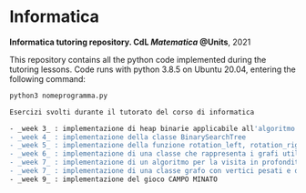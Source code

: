 # Informatica
__Informatica tutoring repository. CdL _Matematica_ @Units__, 2021

This repository contains all the python code implemented during the tutoring lessons. 
Code runs with python 3.8.5 on Ubuntu 20.04, entering the following command: 
```bash
python3 nomeprogramma.py

Esercizi svolti durante il tutorato del corso di informatica

- _week 3_ : implementazione di heap binarie applicabile all'algoritmo di Dijkstra
- _week 4_ : implementazione della classe BinarySearchTree
- _week 5_ : implementazione della funzione rotation_left, rotation_right, splay
- _week 6_ : implementazione di una classe che rappresenta i grafi utilizzando liste di adiacenza e di un algoritmo per la visita in ampiezza
- _week 7_ : implementazione di un algoritmo per la visita in profondità 
- _week 7_ : implementazione di una classe grafo con vertici pesati e dell'algoritmo di Bellman-Ford
- _week 9_ : implementazione del gioco CAMPO MINATO 
